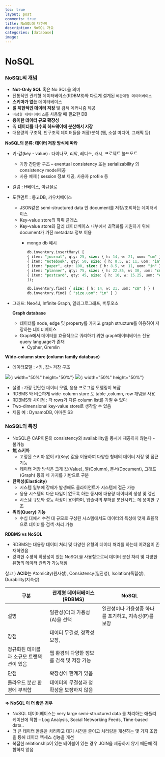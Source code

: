 ```yaml
---
toc: true
layout: post
comments: true
title: NoSQL에 대하여
description: NoSQL 개요
categories: [database]
image: 
---
```


# NoSQL

### NoSQL의 개념

- **Not-Only SQL** 혹은 No SQL을 의미
- 전통적인 관계형 데이터베이스(RDBMS)와 다르게 설계된 `비관계형 데이터베이스`
- **스키마가 없는** 데이터베이스
- **덜 제한적인 데이터 저장** 및 검색 메커니즘 제공
- `비정형 데이터베이스`를 사용할 때 필요한 DB
- **용이한 데이터 규모 확장성**
- 즉 **데이터를 다수의 하드웨어에 분산해서 저장**
- 대용량의 구조적, 반구조적 데이터들을 저장/분석 (웹, 소셜 미디어, 그래픽 등)

**NoSQL의 분류: 데이터 저장 방식에 따라**

- 키-값(key - value) : 다이나모, 리악, 레디스, 캐시, 프로젝트 볼드모트
    - 가장 간단한 구조 – eventual consistency 또는 serializability 의 consistency model제공
    - 사용 예제 ) session 정보 제공, 사용자 profile 등
- 컬럼 : H베이스, 아큐물로
- 도큐먼트 : 몽고DB, 카우치베이스
    - JSON같은 semi-structured data 인 document를 저장/조회하는 데이터베이스
    - Key-value store의 하위 클래스
    - Key-value store와 달리 데이터베이스 내부에서 최적화를 지원하기 위해 document가 가진 metadata 정보 이용
        - mongo db 예시
            
            ```sql
            db.inventory.insertMany( [
            { item: "journal", qty: 25, size: { h: 14, w: 21, uom: "cm" }, status: "A" },
            { item: "notebook", qty: 50, size: { h: 8.5, w: 11, uom: "in" }, status: "A" },
            { item: "paper", qty: 100, size: { h: 8.5, w: 11, uom: "in" }, status: "D" },
            { item: "planner", qty: 75, size: { h: 22.85, w: 30, uom: "cm" }, status: "D" },
            { item: "postcard", qty: 45, size: { h: 10, w: 15.25, uom: "cm" }, status: "A" }
            ]);
            
            db.inventory.find( { size: { h: 14, w: 21, uom: "cm" } } )
            db.inventory.find( { "size.uom": "in" } )
            ```
            
- 그래프: Neo4J, Infinite Graph, 알레그로그래프, 버투오소
    
    **Graph database**
    
    - 데이터를 node, edge 및 property를 가지고 graph structure를 이용하여 저장하는 데이터베이스
    - Graph에서 데이터를 효율적으로 쿼리하기 위한 graph데이터베이스 전용 query language가 존재
        - Cypher, Gremlin

   

**Wide-column store (column family database)**

- 데이터모델 : <키, 값> 저장 구조

![]({{site.baseurl}}/images/database/테이블1.png){: width="50%" height="50%"} ![]({{site.baseurl}}/images/database/테이블2.png){: width="50%" height="50%"}

- 설명 : 가장 간단한 데이터 모델, 응용 프로그램 모델링이 복잡
- RDBMS 와 비슷하게 wide-column store 도 table ,column, row 개념을 사용
- RDBMS와 차이점 : 각 rows가 다른 column list를 가질 수 있다
- Two-dimensional key-value store로 생각할 수 있음
- 제품 예 : DynamoDB, 아마존 S3

### NoSQL의 특징

- NoSQL은 CAP이론의 consistency와 availability을 동시에 제공하지 않는다 - 불가능
- **無 스키마**
    - 고정된 스키마 없이 키(Key) 값을 이용하여 다양한 형태의 데이터 저장 및 접근 기능
    - 데이터 저장 방식은 크게 값(Value), 열(Column), 문서(Document), 그래프(Graph) 등의 네 가지를 기반으로 구분
- **탄력성(Elasticity)**
    - 시스템 일부에 장애가 발생해도 클라이언트가 시스템에 접근 가능
    - 응용 시스템의 다운 타임이 없도록 하는 동시에 대용량 데이터의 생성 및 갱신
    - 시스템 규모와 성능 확장이 용이하며, 입출력의 부하를 분산시키는 데 용이한 구조
- **쿼리(Query) 기능**
    - 수십 대에서 수천 대 규모로 구성된 시스템에서도 데이터의 특성에 맞게 효율적으로 데이터를 검색 ·처리 가능

**RDBMS vs NoSQL**

- RDBMS는 대용량 데이터 처리 및 다양한 유형의 데이터 처리를 하는데 어려움이 존재하였음
- 강력한 수평적 확장성이 있는 NoSQL을 사용함으로써 데이터 분산 처리 및 다양한 유형의 데이터 관리가 가능해짐

참고 ) **ACID**는 Atomicity(원자성), Consistency(일관성), Isolation(독립성), Durability(지속성)

| 구분 | 관계형 데이터베이스(RDBMS) | NoSQL |
| --- | --- | --- |
| 설명 | 일관성(C)과 가용성(A)을 선택 | 일관성이나 가용성중 하나를 포기하고, 지속성(P)를 보장 |
| 장점 | 데이터 무결성, 정확성 보장,
정규화된 테이블과 소규모 트랜잭션이 있음 | 웹 환경의 다양한 정보를 검색 및 저장 가능 |
| 단점 | 확장성에 한계가 있음
클라우드 분산 환경에 부적합 | 데이터의 무결성과 정확성을 보장하지 않음 |

**⇒ NoSQL 이 더 좋은 경우**

- NoSQL 데이터베이스는 very large semi-structured data 를 처리하는 애플리케이션에 적합 – Log Analysis, Social Networking Feeds, Time-based data..
- 더 큰 데이터 볼륨을 처리하고 대기 시간을 줄이고 처리량을 개선하는 몇 가지 조합을 통해 데이터 액세스 성능을 개선
- 복잡한 relationship이 있는 테이블이 있는 경우 JOIN을 제공하지 않기 때문에 적합하지 않음
